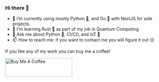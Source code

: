 ### Hi there 👋

- 🌱 I’m currently using mostly Python 🐍, and Go 🐹 with NextJS for side projects.
- 🏫 I'm learning Rust 🦀 as part of my job in Quantum Computing
- 💬 Ask me about Python 🐍, CI/CD, and IoT 📶
- 📫 How to reach me: if you want to contact me you will figure it out 😉

If you like any of my work you can buy me a coffee!

<a href="https://www.buymeacoffee.com/kwmlodozeniec" target="_blank"><img src="https://cdn.buymeacoffee.com/buttons/v2/default-yellow.png" alt="Buy Me A Coffee" style="height: 60px !important;width: 217px !important;" ></a>
